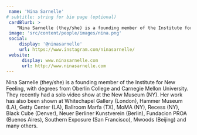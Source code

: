 ```yaml
---
 name: 'Nina Sarnelle'
# subtitle: string for bio page (optional)
 cardBlurb: > 
    "Nina Sarnelle (they/she) is a founding member of the Institute for New Feeling, with degrees from Oberlin College and Carnegie Mellon University. They recently had a solo video show at the New Museum (NY). Her work has also been shown at Whitechapel Gallery (London), Hammer Museum (LA), Getty Center (LA), Ballroom Marfa (TX), MoMA (NY), Recess (NY), Black Cube (Denver), Neuer Berliner Kunstverein (Berlin), Fundacion PROA (Buenos Aires), Southern Exposure (San Francisco), Mwoods (Beijing) and many others."
 image: 'src/content/people/images/nina.png'
 social: 
     display: '@ninasarnelle' 
     url: https://www.instagram.com/ninasarnelle/ 
 website: 
      display: www.ninasarnelle.com
      url: http://www.ninasarnelle.com
---
```


Nina Sarnelle (they/she) is a founding member of the Institute for New Feeling, with degrees from Oberlin College and Carnegie Mellon University. They recently had a solo video show at the New Museum (NY). Her work has also been shown at Whitechapel Gallery (London), Hammer Museum (LA), Getty Center (LA), Ballroom Marfa (TX), MoMA (NY), Recess (NY), Black Cube (Denver), Neuer Berliner Kunstverein (Berlin), Fundacion PROA (Buenos Aires), Southern Exposure (San Francisco), Mwoods (Beijing) and many others.
